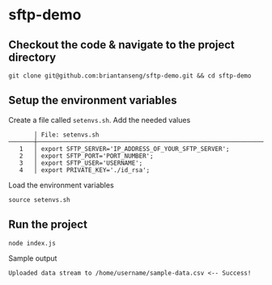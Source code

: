 # sftp-demo
## Checkout the code & navigate to the project directory
```
git clone git@github.com:briantanseng/sftp-demo.git && cd sftp-demo
```
## Setup the environment variables

Create a file called `setenvs.sh`. Add the needed values 
```
       │ File: setenvs.sh
───────┼──────────────────────────────────────────────────────────────────────────────────────────────────────────────
   1   │ export SFTP_SERVER='IP_ADDRESS_OF_YOUR_SFTP_SERVER';
   2   │ export SFTP_PORT='PORT_NUMBER';
   3   │ export SFTP_USER='USERNAME';
   4   │ export PRIVATE_KEY='./id_rsa';
```
Load the environment variables 
```
source setenvs.sh
```
## Run the project
```
node index.js
```
Sample output
```
Uploaded data stream to /home/username/sample-data.csv <-- Success!
```
